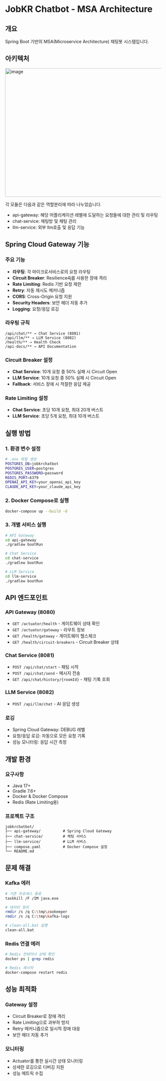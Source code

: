 # JobKR Chatbot - MSA Architecture

## 개요
Spring Boot 기반의 MSA(Microservice Architecture) 채팅봇 시스템입니다.

## 아키텍처
<img width="993" height="414" alt="image" src="https://github.com/user-attachments/assets/efa78dd0-8220-402b-b789-a9c38c8f268d" />

각 모듈은 다음과 같은 역할분리에 따라 나누었습니다.

- api-gateway: 해당 어플리케이션 레벨에 도달하는 요청들에 대한 관리 및 라우팅
- chat-service: 채팅방 및 채팅 관리
- llm-service: 외부 llm호출 및 응답 기능

## Spring Cloud Gateway 기능

### 주요 기능
- **라우팅**: 각 마이크로서비스로의 요청 라우팅
- **Circuit Breaker**: Resilience4j를 사용한 장애 격리
- **Rate Limiting**: Redis 기반 요청 제한
- **Retry**: 자동 재시도 메커니즘
- **CORS**: Cross-Origin 요청 지원
- **Security Headers**: 보안 헤더 자동 추가
- **Logging**: 요청/응답 로깅

### 라우팅 규칙
```
/api/chat/** → Chat Service (8081)
/api/llm/** → LLM Service (8082)
/health/** → Health Check
/api-docs/** → API Documentation
```

### Circuit Breaker 설정
- **Chat Service**: 10개 요청 중 50% 실패 시 Circuit Open
- **LLM Service**: 10개 요청 중 50% 실패 시 Circuit Open
- **Fallback**: 서비스 장애 시 적절한 응답 제공

### Rate Limiting 설정
- **Chat Service**: 초당 10개 요청, 최대 20개 버스트
- **LLM Service**: 초당 5개 요청, 최대 10개 버스트

## 실행 방법

### 1. 환경 변수 설정
```bash
# .env 파일 생성
POSTGRES_DB=jobkrchatbot
POSTGRES_USER=postgres
POSTGRES_PASSWORD=password
REDIS_PORT=6379
OPENAI_API_KEY=your_openai_api_key
CLAUDE_API_KEY=your_claude_api_key
```

### 2. Docker Compose로 실행
```bash
docker-compose up --build -d
```

### 3. 개별 서비스 실행
```bash
# API Gateway
cd api-gateway
./gradlew bootRun

# Chat Service
cd chat-service
./gradlew bootRun

# LLM Service
cd llm-service
./gradlew bootRun
```

## API 엔드포인트

### API Gateway (8080)
- `GET /actuator/health` - 게이트웨이 상태 확인
- `GET /actuator/gateway` - 라우트 정보
- `GET /health/gateway` - 게이트웨이 헬스체크
- `GET /health/circuit-breakers` - Circuit Breaker 상태

### Chat Service (8081)
- `POST /api/chat/start` - 채팅 시작
- `POST /api/chat/send` - 메시지 전송
- `GET /api/chat/history/{roomId}` - 채팅 기록 조회

### LLM Service (8082)
- `POST /api/llm/chat` - AI 응답 생성

### 로깅
- Spring Cloud Gateway: DEBUG 레벨
- 요청/응답 로깅: 자동으로 모든 요청 기록
- 성능 모니터링: 응답 시간 측정

## 개발 환경

### 요구사항
- Java 17+
- Gradle 7.6+
- Docker & Docker Compose
- Redis (Rate Limiting용)

### 프로젝트 구조
```
jobkrchatbot/
├── api-gateway/          # Spring Cloud Gateway
├── chat-service/         # 채팅 서비스
├── llm-service/          # LLM 서비스
├── compose.yaml          # Docker Compose 설정
└── README.md
```

## 문제 해결

### Kafka 에러
```bash
# 기존 프로세스 종료
taskkill /F /IM java.exe

# 데이터 정리
rmdir /s /q C:\tmp\zookeeper
rmdir /s /q C:\tmp\kafka-logs

# clean-all.bat 실행
clean-all.bat
```

### Redis 연결 에러
```bash
# Redis 컨테이너 상태 확인
docker ps | grep redis

# Redis 재시작
docker-compose restart redis
```

## 성능 최적화

### Gateway 설정
- Circuit Breaker로 장애 격리
- Rate Limiting으로 과부하 방지
- Retry 메커니즘으로 일시적 장애 대응
- 보안 헤더 자동 추가

### 모니터링
- Actuator를 통한 실시간 상태 모니터링
- 상세한 로깅으로 디버깅 지원
- 성능 메트릭 수집 
